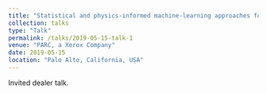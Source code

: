 ```yaml
---
title: "Statistical and physics-informed machine-learning approaches for multi-scale systems"
collection: talks
type: "Talk"
permalink: /talks/2019-05-15-talk-1
venue: "PARC, a Xerox Company"
date: 2019-05-15
location: "Palo Alto, California, USA"
---
```


Invited dealer talk.
